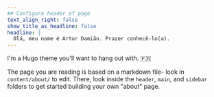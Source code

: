 ```yaml
---
## Configure header of page
text_align_right: false
show_title_as_headline: false
headline: |
  Olá, meu nome é Artur Damião. Prazer conhecê-lo(a).
---
```


<!-- this is a subheadline -->
I'm a Hugo theme you'll want to hang out with. :fr: 

The page you are reading is based on a markdown file- look in `content/about/` to edit. There, look inside the `header`, `main`, and `sidebar` folders to get started building your own "about" page.